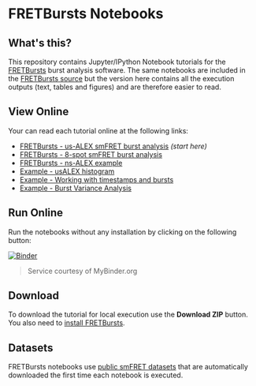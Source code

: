 FRETBursts Notebooks
====================

What's this?
------------

This repository contains Jupyter/IPython Notebook tutorials for the
[FRETBursts](http://tritemio.github.io/FRETBursts/) burst analysis software.
The same notebooks are included in the
[FRETBursts source](https://github.com/tritemio/FRETBursts/tree/master/notebooks)
but the version here contains all the execution outputs (text, tables and figures)
and are therefore easier to read.

View Online
-----------

Your can read each tutorial online at the following links:

* [FRETBursts - us-ALEX smFRET burst analysis](http://nbviewer.ipython.org/urls/raw.github.com/tritemio/FRETBursts_notebooks/master/notebooks/FRETBursts%2520-%2520us-ALEX%2520smFRET%2520burst%2520analysis.ipynb) *(start here)*
* [FRETBursts - 8-spot smFRET burst analysis](http://nbviewer.ipython.org/urls/raw.github.com/tritemio/FRETBursts_notebooks/master/notebooks/FRETBursts%2520-%25208-spot%2520smFRET%2520burst%2520analysis.ipynb)
* [FRETBursts - ns-ALEX example](http://nbviewer.ipython.org/urls/raw.github.com/tritemio/FRETBursts_notebooks/master/notebooks/FRETBursts%20-%20ns-ALEX%20example.ipynb)
* [Example - usALEX histogram](http://nbviewer.ipython.org/github/tritemio/FRETBursts_notebooks/blob/master/notebooks/Example%20-%20usALEX%20histogram.ipynb)
* [Example - Working with timestamps and bursts](http://nbviewer.ipython.org/github/tritemio/FRETBursts_notebooks/blob/master/notebooks/Example%20-%20Working%20with%20timestamps%20and%20bursts.ipynb)
* [Example - Burst Variance Analysis](http://nbviewer.jupyter.org/github/tritemio/FRETBursts_notebooks/blob/master/notebooks/Example%20-%20Burst%20Variance%20Analysis.ipynb)

Run Online
----------

Run the notebooks without any installation by clicking on the following button:

[![Binder](http://mybinder.org/badge.svg)](http://mybinder.org/repo/tritemio/FRETBursts_notebooks)

> Service courtesy of MyBinder.org

Download
--------

To download the tutorial for local execution use the **Download ZIP** button.
You also need to [install FRETBursts](http://fretbursts.readthedocs.org/en/latest/getting_started.html).

Datasets
--------

FRETBursts notebooks use [public smFRET datasets](https://dx.doi.org/10.6084/m9.figshare.1456362.v13) 
that are automatically downloaded the first time each notebook is executed.
